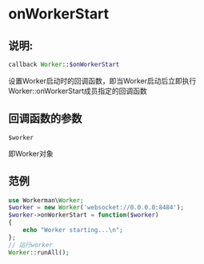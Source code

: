 # onWorkerStart
## 说明:
```php
callback Worker::$onWorkerStart
```

设置Worker启动时的回调函数，即当Worker启动后立即执行Worker::onWorkerStart成员指定的回调函数


## 回调函数的参数

``` $worker ```

即Worker对象



## 范例


```php
use Workerman\Worker;
$worker = new Worker('websocket://0.0.0.0:8484');
$worker->onWorkerStart = function($worker)
{
    echo "Worker starting...\n";
};
// 运行worker
Worker::runAll();
```
